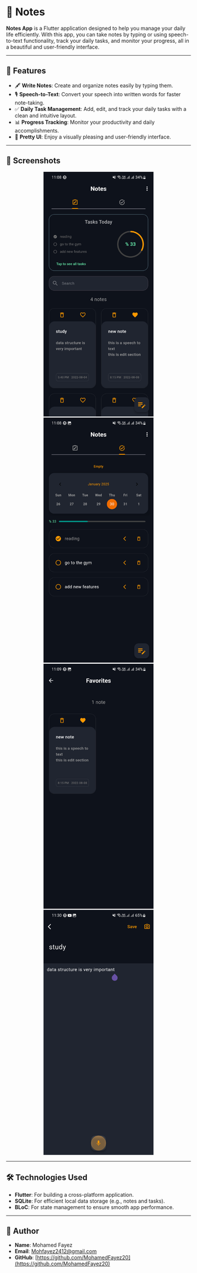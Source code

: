 # 📝 Notes

**Notes App** is a Flutter application designed to help you manage your daily life efficiently. With this app, you can take notes by typing or using speech-to-text functionality, track your daily tasks, and monitor your progress, all in a beautiful and user-friendly interface.

---

## 🚀 Features
- 🖋️ **Write Notes**: Create and organize notes easily by typing them.
- 🎙️ **Speech-to-Text**: Convert your speech into written words for faster note-taking.
- ✅ **Daily Task Management**: Add, edit, and track your daily tasks with a clean and intuitive layout.
- 📊 **Progress Tracking**: Monitor your productivity and daily accomplishments.
- 🎨 **Pretty UI**: Enjoy a visually pleasing and user-friendly interface.

---

## 📸 Screenshots
<p align="center">
  <img src="images/1.png" alt="Home Screen" width="300" />
  <img src="images/2.png" alt="Note Creation" width="300" />
<br>
  <img src="images/3.png" alt="Task Tracking" width="300" />
  <img src="images/4.png" alt="Task Tracking" width="300" />

</p>

---

## 🛠️ Technologies Used
- **Flutter**: For building a cross-platform application.
- **SQLite**: For efficient local data storage (e.g., notes and tasks).
- **BLoC**: For state management to ensure smooth app performance.

---
## 👤 Author
- **Name**: Mohamed Fayez
- **Email**: [Mohfayez2412@gmail.com](mailto:Mohfayez2412@gmail.com)
- **GitHub**: [https://github.com/MohamedFayez20](https://github.com/MohamedFayez20)

